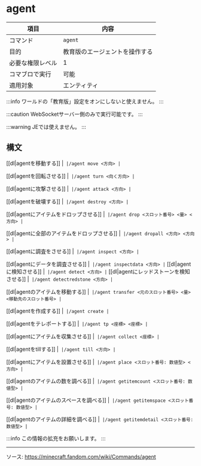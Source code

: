 # agent

|項目|内容|
|---|---|
|コマンド|`agent`|
|目的|教育版のエージェントを操作する|
| 必要な権限レベル | 1 |
|コマブロで実行|可能|
|適用対象|エンティティ|

:::info
ワールドの「教育版」設定をオンにしないと使えません。
:::

:::caution
WebSocketサーバー側のみで実行可能です。
:::

:::warning
JEでは使えません。
:::

## 構文

[[dl|agentを移動する]]
|```
|/agent move <方向>
|```

[[dl|agentを回転させる]]
|```
|/agent turn <向く方向>
|```

[[dl|agentに攻撃させる]]
|```
|/agent attack <方向>
|```

[[dl|agentを破壊する]]
|```
|/agent destroy <方向>
|```

[[dl|agentにアイテムをドロップさせる]]
|```
|/agent drop <スロット番号> <量> <方向>
|```

[[dl|agentに全部のアイテムをドロップさせる]]
|```
|/agent dropall <方向> <方向>
|```

[[dl|agentに調査をさせる]]
|```
|/agent inspect <方向>
|```

[[dl|agentにデータを調査させる]]
|```
|/agent inspectdata <方向>
|```
[[dl|agentに検知させる]]
|```
|/agent detect <方向>
|```
[[dl|agentにレッドストーンを検知させる]]
|```
|/agent detectredstone <方向>
|```

[[dl|agentのアイテムを移動する]]
|```
|/agent transfer <元のスロット番号> <量> <移動先のスロット番号>
|```

[[dl|agentを作成する]]
|```
|/agent create
|```

[[dl|agentをテレポートする]]
|```
|/agent tp <座標> <座標>
|```

[[dl|agentにアイテムを収集させる]]
|```
|/agent collect <座標>
|```

[[dl|agentをtillする]]
|```
|/agent till <方向>
|```

[[dl|agentにアイテムを設置させる]]
|```
|/agent place <スロット番号: 数値型> <方向>
|```

[[dl|agentのアイテムの数を調べる]]
|```
|/agent getitemcount <スロット番号: 数値型>
|```

[[dl|agentのアイテムのスペースを調べる]]
|```
|/agent getitemspace <スロット番号: 数値型>
|```

[[dl|agentのアイテムの詳細を調べる]]
|```
|/agent getitemdetail <スロット番号: 数値型>
|```

:::info
この情報の拡充をお願いします。
:::

---

ソース: https://minecraft.fandom.com/wiki/Commands/agent
